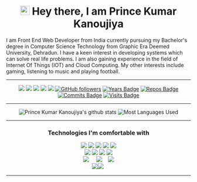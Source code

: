 <h1 align="center">
    <img src="https://media.giphy.com/media/hvRJCLFzcasrR4ia7z/giphy.gif" width="25px"> Hey there, I am Prince Kumar Kanoujiya 
</h1>

I am Front End Web Developer from India currently pursuing my Bachelor's degree in Computer Science Technology from Graphic Era Deemed University, Dehradun.
I have a keen interest in developing systems which can solve real life problems. I am also gaining experience in the field of Internet Of Things (IOT) and Cloud Computing.
My other interests include gaming, listening to music and playing football.

<hr>

<div align="center">

[<img src="https://img.shields.io/badge/linkedin-%230077B5.svg?&style=for-the-badge&logo=linkedin&logoColor=white"/>](https://www.linkedin.com/in/iprincekumark/) [<img src="https://img.shields.io/badge/-PrinceKumarKanoujiya-c14438?style=for-the-badge&logo=Gmail&logoColor=white"/>](mailto:iprincekumark@gmail.com) [<img src="https://img.shields.io/badge/twitter-%231DA1F2.svg?&style=for-the-badge&logo=twitter&logoColor=white" />](https://twitter.com/iprincekumark) [<img src = "https://img.shields.io/badge/instagram-%23E4405F.svg?&style=for-the-badge&logo=instagram&logoColor=white">](https://www.instagram.com/iprincekumark/) [<img src = "https://img.shields.io/badge/Resume%20-%23326ce5.svg?&style=for-the-badge&logo=microsoft-word&logoColor=white">](https://drive.google.com/drive/u/0/folders/12K1bet53dK1ZH6D7QsUPZCh7T3Aw3G_J) [![GitHub followers](https://img.shields.io/github/followers/iprincekumark?label=Followers&style=for-the-badge)](https://github.com/iprincekumark?tab=followers)
[![Years Badge](https://badges.pufler.dev/years/iprincekumark?style=for-the-badge)](https://github.com/iprincekumark) [![Repos Badge](https://badges.pufler.dev/repos/iprincekumark?style=for-the-badge)](https://github.com/iprincekumark?tab=repositories) [![Commits Badge](https://badges.pufler.dev/commits/monthly/iprincekumark?style=for-the-badge)](https://github.com/iprincekumark) [![Visits Badge](https://badges.pufler.dev/visits/iprincekumark/iprincekumark?style=for-the-badge)](https://github.com/iprincekumark)

<hr>

![Prince Kumar Kanoujiya's github stats](https://github-readme-stats.vercel.app/api?username=iprincekumark&&show_icons=true&title_color=9ad1ed&icon_color=1cf7ff&text_color=daf7dc&bg_color=242121)
![Most Languages Used](https://github-readme-stats.vercel.app/api/top-langs/?username=iprincekumark&title_color=9ad1ed&text_color=daf7dc&bg_color=242121&layout=compact)

 <hr>

<h3 align="center">Technologies I'm comfortable with</h3>
<p align="center">
<img src="https://img.icons8.com/color/65/000000/c-programming.png"/> <img src="https://img.icons8.com/color/65/000000/c-plus-plus-logo.png"/> <img src="https://img.icons8.com/color/65/000000/java-coffee-cup-logo.png"/> <img src="https://img.icons8.com/color/65/000000/python.png"/> <img src="https://img.icons8.com/color/65/000000/javascript.png"/> 
<br>
<img src="https://img.icons8.com/color/65/000000/html-5.png"/> <img src="https://img.icons8.com/color/65/000000/css3.png"/> <img src="https://img.icons8.com/color/65/000000/bootstrap.png"/> <img src="https://img.icons8.com/ultraviolet/55/000000/react.png"/> 
<br/>
<img src="https://img.icons8.com/color/80/000000/django.png"/>&nbsp;&nbsp;&nbsp;&nbsp;&nbsp;<img src="https://img.icons8.com/color/80/000000/nodejs.png"/>&nbsp;&nbsp;&nbsp; <img src="https://img.icons8.com/ios/80/000000/mysql-logo.png"/> 
<br>
<img src="https://img.icons8.com/color/65/000000/git.png"/><img src="https://img.icons8.com/windows/65/000000/github.png"/>&nbsp;
</p>
<hr>
